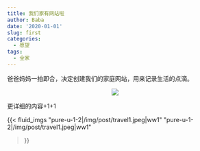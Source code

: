 ```yaml
---
title: 我们家有网站啦
author: Baba
date: '2020-01-01'
slug: first
categories:
  - 愿望
tags:
  - 全家
---
```


爸爸妈妈一拍即合，决定创建我们的家庭网站，用来记录生活的点滴。

<p align=center>
<img src="/img/post/travel1.jpeg">
</p>

<!--more-->

更详细的内容+1+1

{{< fluid_imgs
  "pure-u-1-2|/img/post/travel1.jpeg|ww1"
  "pure-u-1-2|/img/post/travel1.jpeg|ww1"
>}}
